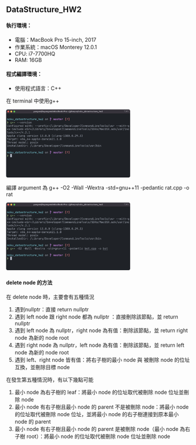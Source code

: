 ## DataStructure_HW2

#### 執行環境：

* 電腦：MacBook Pro 15-inch, 2017
* 作業系統：macOS Monterey 12.0.1
* CPU: i7-7700HQ
* RAM: 16GB

#### 程式編譯環境：

* 使用程式語言：C++

在 terminal 中使用g++

<img src="asset/screenshot1.png" alt="截圖 2021-10-21 下午12.58.40" style="zoom: 33%;" />

編譯 argument 為 g++ -O2 -Wall -Wextra -std=gnu++11 -pedantic rat.cpp -o rat

<img src="asset/screenshot2.png" alt="截圖 2021-10-21 下午1.10.19" style="zoom: 33%;" />

#### delete node 的方法

在 delete node 時，主要會有五種情況

1. 遇到nullptr：直接 return nullptr
2. 遇到 left node 跟 right node 都為 nullptr ：直接刪除該節點，並 return nullptr
3. 遇到 left node 為 nullptr，right node 為有值：刪除該節點，並 return right node 為新的 node root
4. 遇到 right node 為 nullptr，left node 為有值：刪除該節點，並 return left node 為新的 node root
5. 遇到 left、right node 皆有值：將右子樹的最小 node 與 被刪除 node 的位址互換，並刪除目標 node

在發生第五種情況時，有以下幾點可能

1. 最小 node 為右子樹的 leaf：將最小 node 的位址取代被刪除 node 位址並刪除 node
2. 最小 node 有右子樹且最小 node 的 parent 不是被刪除 node：將最小 node 的位址取代被刪除 node 位址，並將最小 node 的右子樹連接到原本最小 node 的 parent
3. 最小 node 有右子樹且最小 node 的 parent 是被刪除 node（最小 node 為右子樹 root）：將最小 node 的位址取代被刪除 node 位址並刪除 node
